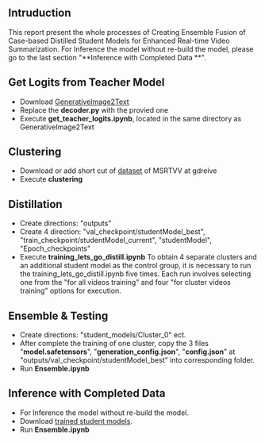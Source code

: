 ## Intruduction

This report present the whole processes of Creating Ensemble Fusion of Case-based Distilled Student Models for Enhanced Real-time Video Summarization. For Inference the model without re-build the model, please go to the last section "**Inference with Completed Data **".

## Get Logits from Teacher Model
- Download [GenerativeImage2Text](https://github.com/microsoft/GenerativeImage2Text/)
- Replace the **decoder.py** with the provied one
- Execute **get_teacher_logits.ipynb**, located in the same directory as GenerativeImage2Text

## Clustering
- Download or add short cut of [dataset](https://drive.google.com/drive/u/0/folders/17MWu0h-yH4YA29dcOURYvg56VdNdQBrA/) of MSRTVV at gdreive
- Execute **clustering**

## Distillation
- Create directions: "outputs"
- Create 4 direction: "val_checkpoint/studentModel_best", "train_checkpoint/studentModel_current", "studentModel", "Epoch_checkpoints"
- Execute **training_lets_go_distill.ipynb**
  To obtain 4 separate clusters and an additional student model as the control group, it is necessary to run the training_lets_go_distill.ipynb five times. Each run involves selecting one from the "for all videos training" and four "for cluster videos training" options for execution.

## Ensemble & Testing
- Create directions: "student_models/Cluster_0" ect.
- After complete the training of one cluster, copy the 3 files "**model.safetensors**", "**generation_config.json**", "**config.json**" at "outputs/val_checkpoint/studentModel_best" into corresponding folder.
- Run **Ensemble.ipynb**

## Inference with Completed Data 
- For Inference the model without re-build the model.
- Download [trained student models](https://drive.google.com/drive/folders/1nIZgixmE2lREckPZ8pRNIGxSHbp_4iNs?usp=sharing/).
- Run **Ensemble.ipynb**

